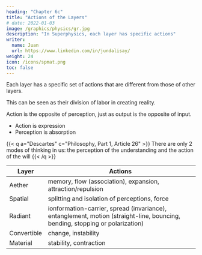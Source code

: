 ```yaml
---
heading: "Chapter 6c"
title: "Actions of the Layers"
# date: 2022-01-03
image: /graphics/physics/gr.jpg
description: "In Superphysics, each layer has specific actions"
writer:
  name: Juan
  url: https://www.linkedin.com/in/jundalisay/
weight: 24
icon: /icons/spmat.png
toc: false
---
```



Each layer has a specific set of actions that are different from those of other layers. 

This can be seen as their division of labor in creating reality. 

Action is the opposite of perception, just as output is the opposite of input. 
- Action is expression
- Perception is absorption

{{< q a="Descartes" c="Philosophy, Part 1, Article 26" >}}
There are only 2 modes of thinking in us: the perception of the understanding and the action of the will
{{< /q >}}


Layer | Actions
--- | ---
Aether | memory, flow (association), expansion, attraction/repulsion
Spatial | splitting and isolation of perceptions, force
Radiant | ionformation-carrier, spread (invariance), entanglement, motion (straight-line, bouncing, bending, stopping or polarization)
Convertible | change, instability
Material | stability, contraction

